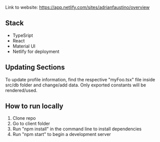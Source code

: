 Link to website: https://app.netlify.com/sites/adrianfaustino/overview

## Stack

- TypeSript
- React
- Material UI
- Netlify for deployment

## Updating Sections

To update profile information, find the respective "myFoo.tsx" file inside src/db folder and change/add data. Only exported constants will be rendered/used.

## How to run locally

1. Clone repo
2. Go to client folder
3. Run "npm install" in the command line to install dependencies
4. Run "npm start" to begin a development server
